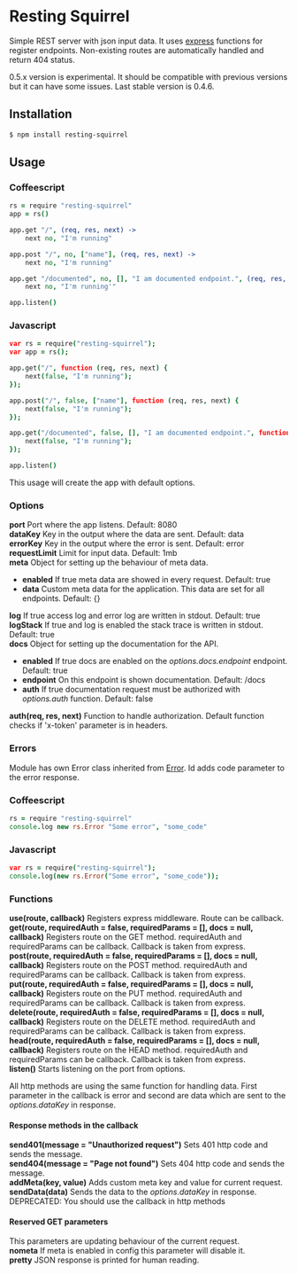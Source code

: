 # Resting Squirrel

Simple REST server with json input data. It uses [express](https://www.npmjs.com/package/express) functions for register endpoints. Non-existing routes are automatically handled and return 404 status.

0.5.x version is experimental. It should be compatible with previous versions but it can have some issues. Last stable version is 0.4.6. 

## Installation

```bash
$ npm install resting-squirrel
```

## Usage
### Coffeescript
```coffeescript
rs = require "resting-squirrel"
app = rs()

app.get "/", (req, res, next) ->
	next no, "I'm running"

app.post "/", no, ["name"], (req, res, next) ->
	next no, "I'm running"

app.get "/documented", no, [], "I am documented endpoint.", (req, res, next) ->
	next no, "I'm running'"

app.listen()
```
### Javascript
```coffeescript
var rs = require("resting-squirrel");
var app = rs();

app.get("/", function (req, res, next) {
	next(false, "I'm running");
});

app.post("/", false, ["name"], function (req, res, next) {
	next(false, "I'm running");
});

app.get("/documented", false, [], "I am documented endpoint.", function (req, res, next) {
	next(false, "I'm running");
});

app.listen()
```
This usage will create the app with default options. 

### Options
**port** Port where the app listens. Default: 8080  
**dataKey** Key in the output where the data are sent. Default: data  
**errorKey** Key in the output where the error is sent. Default: error  
**requestLimit** Limit for input data. Default: 1mb  
**meta** Object for setting up the behaviour of meta data. 
- **enabled** If true meta data are showed in every request. Default: true  
- **data** Custom meta data for the application. This data are set for all endpoints. Default: {}

**log** If true access log and error log are written in stdout. Default: true  
**logStack** If true and log is enabled the stack trace is written in stdout. Default: true  
**docs** Object for setting up the documentation for the API.
- **enabled** If true docs are enabled on the *options.docs.endpoint* endpoint. Default: true  
- **endpoint** On this endpoint is shown documentation. Default: /docs  
- **auth** If true documentation request must be authorized with *options.auth* function. Default: false  

**auth(req, res, next)** Function to handle authorization. Default function checks if 'x-token' parameter is in headers.  

### Errors
Module has own Error class inherited from [Error](https://nodejs.org/api/errors.html#errors_class_error). Id adds code parameter to the error response. 
### Coffeescript
```coffeescript
rs = require "resting-squirrel"
console.log new rs.Error "Some error", "some_code"
```
### Javascript
```coffeescript
var rs = require("resting-squirrel");
console.log(new rs.Error("Some error", "some_code"));
```

### Functions  
**use(route, callback)** Registers express middleware. Route can be callback.  
**get(route, requiredAuth = false, requiredParams = [], docs = null, callback)** Registers route on the GET method. requiredAuth and requiredParams can be callback. Callback is taken from express.  
**post(route, requiredAuth = false, requiredParams = [], docs = null, callback)** Registers route on the POST method. requiredAuth and requiredParams can be callback. Callback is taken from express.  
**put(route, requiredAuth = false, requiredParams = [], docs = null, callback)** Registers route on the PUT method. requiredAuth and requiredParams can be callback. Callback is taken from express.  
**delete(route, requiredAuth = false, requiredParams = [], docs = null, callback)** Registers route on the DELETE method. requiredAuth and requiredParams can be callback. Callback is taken from express.  
**head(route, requiredAuth = false, requiredParams = [], docs = null, callback)** Registers route on the HEAD method. requiredAuth and requiredParams can be callback. Callback is taken from express.  
**listen()** Starts listening on the port from options.  

All http methods are using the same function for handling data. First parameter in the callback is error and second are data which are sent to the *options.dataKey* in response.

#### Response methods in the callback  
**send401(message = "Unauthorized request")** Sets 401 http code and sends the message.  
**send404(message = "Page not found")** Sets 404 http code and sends the message.  
**addMeta(key, value)** Adds custom meta key and value for current request.  
**sendData(data)** Sends the data to the *options.dataKey* in response. DEPRECATED: You should use the callback in http methods  

#### Reserved GET parameters
This parameters are updating behaviour of the current request.  
**nometa** If meta is enabled in config this parameter will disable it.  
**pretty** JSON response is printed for human reading.  